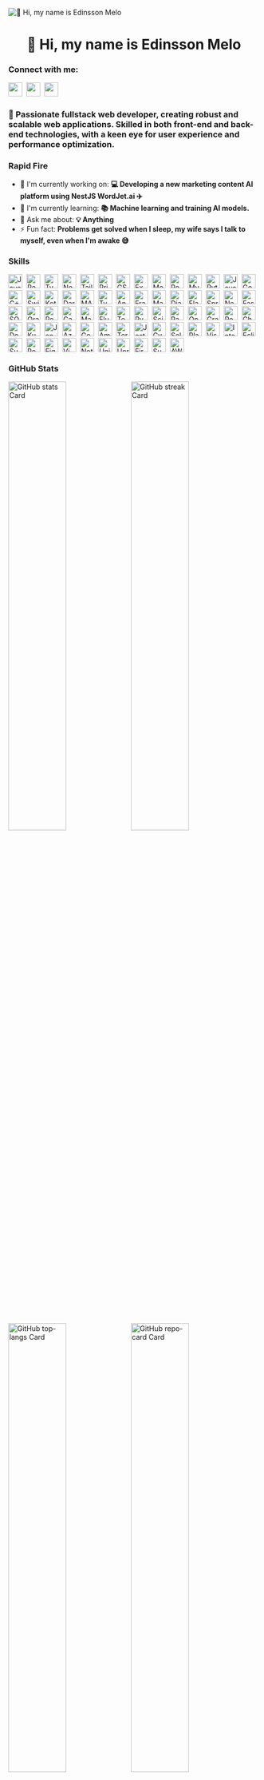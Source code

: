 ![👋 Hi, my name is Edinsson Melo](https://static.wixstatic.com/media/53fad0_ce0704caa0174d6aa9b2b8101a62fa77~mv2.gif)

<div id="toc">
  <ul align="center" style="list-style: none">
    <summary>
      <h1>
        👋 Hi, my name is Edinsson Melo
      </h1>
    </summary>
  </ul>
</div>

**<h3 align="left">Connect with me:</h3>** 
<p align="left"><a href="https://www.linkedin.com/in/https://www.linkedin.com/in/edinssonmelo/" target="_blank"><img src="https://img.shields.io/badge/LinkedIn-0077B5?style=for-the-badge&logo=linkedin&logoColor=white" height="28" style="margin-right: 4px"></a> <a href="https://codeforces.com/profile/https://codeforces.com/profile/Mackenzie" target="_blank"><img src="https://img.shields.io/badge/Codeforces-445f9d?style=for-the-badge&logo=Codeforces&logoColor=white" height="28" style="margin-right: 4px"></a> <a href="https://github.com/https://github.com/Mackenzie-98" target="_blank"><img src="https://img.shields.io/badge/GitHub-100000?style=for-the-badge&logo=github&logoColor=white" height="28" style="margin-right: 4px"></a></p>

 **<h3 align="left">🚀 Passionate fullstack web developer, creating robust and scalable web applications. Skilled in both front-end and back-end technologies, with a keen eye for user experience and performance optimization.</h3>**

**<h3 align="left">Rapid Fire</h3>**

- 💼 I'm currently working on: **💻 Developing a new marketing content AI platform using NestJS WordJet.ai ✈️**
- 🌱 I'm currently learning: **📚 Machine learning and training AI models.**
- 💬 Ask me about: **💡 Anything**
- ⚡ Fun fact: **Problems get solved when I sleep, my wife says I talk to myself, even when I'm awake 😅**

 **<h3 align="left">Skills</h3>**

<div style="display: flex; flex-wrap: wrap; gap: 4px; justify-content: left;"><img src="https://img.shields.io/badge/JavaScript-F7DF1C?logo=javascript&logoColor=white" height="28" alt="JavaScript" style="margin-right: 4px"> <img src="https://img.shields.io/badge/React-20232A?logo=react&logoColor=61DAFB" height="28" alt="React" style="margin-right: 4px"> <img src="https://img.shields.io/badge/TypeScript-3178C6?logo=typescript&logoColor=white" height="28" alt="TypeScript" style="margin-right: 4px"> <img src="https://img.shields.io/badge/Node.js-8CC84B?logo=node.js&logoColor=white" height="28" alt="Node.js" style="margin-right: 4px"> <img src="https://img.shields.io/badge/Tailwind_CSS-38B2AC?logo=tailwind-css&logoColor=white" height="28" alt="Tailwind CSS" style="margin-right: 4px"> <img src="https://img.shields.io/badge/Prisma-2D3748?logo=prisma&logoColor=white" height="28" alt="Prisma" style="margin-right: 4px"> <img src="https://img.shields.io/badge/GSAP-00D084?logo=gsap&logoColor=white" height="28" alt="GSAP" style="margin-right: 4px"> <img src="https://img.shields.io/badge/Express-000000?logo=express&logoColor=white" height="28" alt="Express" style="margin-right: 4px"> <img src="https://img.shields.io/badge/MongoDB-4EA94B?logo=mongodb&logoColor=white" height="28" alt="MongoDB" style="margin-right: 4px"> <img src="https://img.shields.io/badge/PostgreSQL-316192?logo=postgresql&logoColor=white" height="28" alt="PostgreSQL" style="margin-right: 4px"> <img src="https://img.shields.io/badge/MySQL-4479A1?logo=mysql&logoColor=white" height="28" alt="MySQL" style="margin-right: 4px"> <img src="https://img.shields.io/badge/Python-306998?logo=python&logoColor=white" height="28" alt="Python" style="margin-right: 4px"> <img src="https://img.shields.io/badge/Java-007396?logo=java&logoColor=white" height="28" alt="Java" style="margin-right: 4px"> <img src="https://img.shields.io/badge/Go-00ADD8?logo=go&logoColor=white" height="28" alt="Go" style="margin-right: 4px"> <img src="https://img.shields.io/badge/C%2B%2B-F34B7F?logo=c%2B%2B&logoColor=white" height="28" alt="C++" style="margin-right: 4px"> <img src="https://img.shields.io/badge/Swift-F05138?logo=swift&logoColor=white" height="28" alt="Swift" style="margin-right: 4px"> <img src="https://img.shields.io/badge/Kotlin-7F52FF?logo=kotlin&logoColor=white" height="28" alt="Kotlin" style="margin-right: 4px"> <img src="https://img.shields.io/badge/Dart-0175C2?logo=dart&logoColor=white" height="28" alt="Dart" style="margin-right: 4px"> <img src="https://img.shields.io/badge/MATLAB-0076A8?logo=matlab&logoColor=white" height="28" alt="MATLAB" style="margin-right: 4px"> <img src="https://img.shields.io/badge/TypeORM-262627?logo=typeorm&logoColor=white" height="28" alt="TypeORM" style="margin-right: 4px"> <img src="https://img.shields.io/badge/Angular-DD0031?logo=angular&logoColor=white" height="28" alt="Angular" style="margin-right: 4px"> <img src="https://img.shields.io/badge/Framer_Motion-0085FF?logo=framer&logoColor=white" height="28" alt="Framer Motion" style="margin-right: 4px"> <img src="https://img.shields.io/badge/Material_UI-007FFF?logo=material-ui&logoColor=white" height="28" alt="Material-UI" style="margin-right: 4px"> <img src="https://img.shields.io/badge/Django-092E20?logo=django&logoColor=white" height="28" alt="Django" style="margin-right: 4px"> <img src="https://img.shields.io/badge/Flask-000000?logo=flask&logoColor=white" height="28" alt="Flask" style="margin-right: 4px"> <img src="https://img.shields.io/badge/Spring-6DB33F?logo=spring&logoColor=white" height="28" alt="Spring" style="margin-right: 4px"> <img src="https://img.shields.io/badge/NestJS-E0234E?logo=nestjs&logoColor=white" height="28" alt="NestJS" style="margin-right: 4px"> <img src="https://img.shields.io/badge/FastAPI-009688?logo=fastapi&logoColor=white" height="28" alt="FastAPI" style="margin-right: 4px"> <img src="https://img.shields.io/badge/SQLite-003B57?logo=sqlite&logoColor=white" height="28" alt="SQLite" style="margin-right: 4px"> <img src="https://img.shields.io/badge/Oracle-F80000?logo=oracle&logoColor=white" height="28" alt="Oracle" style="margin-right: 4px"> <img src="https://img.shields.io/badge/Redis-DC382D?logo=redis&logoColor=white" height="28" alt="Redis" style="margin-right: 4px"> <img src="https://img.shields.io/badge/Cassandra-1287B1?logo=apache%20cassandra&logoColor=white" height="28" alt="Cassandra" style="margin-right: 4px"> <img src="https://img.shields.io/badge/MariaDB-003545?logo=mariadb&logoColor=white" height="28" alt="MariaDB" style="margin-right: 4px"> <img src="https://img.shields.io/badge/Flutter-02569B?logo=flutter&logoColor=white" height="28" alt="Flutter" style="margin-right: 4px"> <img src="https://img.shields.io/badge/TensorFlow-FF6F00?logo=tensorflow&logoColor=white" height="28" alt="TensorFlow" style="margin-right: 4px"> <img src="https://img.shields.io/badge/PyTorch-EE4C2C?logo=pytorch&logoColor=white" height="28" alt="PyTorch" style="margin-right: 4px"> <img src="https://img.shields.io/badge/Scikit--learn-F7931E?logo=scikit-learn&logoColor=white" height="28" alt="Scikit-learn" style="margin-right: 4px"> <img src="https://img.shields.io/badge/Pandas-150458?logo=pandas&logoColor=white" height="28" alt="Pandas" style="margin-right: 4px"> <img src="https://img.shields.io/badge/OpenAI-412991?logo=openai&logoColor=white" height="28" alt="OpenAI" style="margin-right: 4px"> <img src="https://img.shields.io/badge/Grafana-F46800?logo=grafana&logoColor=white" height="28" alt="Grafana" style="margin-right: 4px"> <img src="https://img.shields.io/badge/Power_BI-F2C811?logo=power%20bi&logoColor=black" height="28" alt="Power BI" style="margin-right: 4px"> <img src="https://img.shields.io/badge/Chart.js-FF6384?logo=chart.js&logoColor=white" height="28" alt="Chart.js" style="margin-right: 4px"> <img src="https://img.shields.io/badge/Docker-2496ED?logo=docker&logoColor=white" height="28" alt="Docker" style="margin-right: 4px"> <img src="https://img.shields.io/badge/Kubernetes-326CE5?logo=kubernetes&logoColor=white" height="28" alt="Kubernetes" style="margin-right: 4px"> <img src="https://img.shields.io/badge/Jenkins-D24939?logo=jenkins&logoColor=white" height="28" alt="Jenkins" style="margin-right: 4px"> <img src="https://img.shields.io/badge/Azure_DevOps-0078D7?logo=azure-devops&logoColor=white" height="28" alt="Azure DevOps" style="margin-right: 4px"> <img src="https://img.shields.io/badge/Google_Cloud-4285F4?logo=google-cloud&logoColor=white" height="28" alt="Google Cloud" style="margin-right: 4px"> <img src="https://img.shields.io/badge/Amazon_AWS-232F3E?logo=amazon-aws&logoColor=white" height="28" alt="Amazon AWS" style="margin-right: 4px"> <img src="https://img.shields.io/badge/Terraform-623CE4?logo=terraform&logoColor=white" height="28" alt="Terraform" style="margin-right: 4px"> <img src="https://img.shields.io/badge/Jest-C21325?logo=jest&logoColor=white" height="28" alt="Jest" style="margin-right: 4px"> <img src="https://img.shields.io/badge/Cypress-17202C?logo=cypress&logoColor=white" height="28" alt="Cypress" style="margin-right: 4px"> <img src="https://img.shields.io/badge/Selenium-43B02A?logo=selenium&logoColor=white" height="28" alt="Selenium" style="margin-right: 4px"> <img src="https://img.shields.io/badge/Playwright-2EAD33?logo=playwright&logoColor=white" height="28" alt="Playwright" style="margin-right: 4px"> <img src="https://img.shields.io/badge/Visual_Studio_Code-007ACC?logo=visual-studio-code&logoColor=white" height="28" alt="Visual Studio Code" style="margin-right: 4px"> <img src="https://img.shields.io/badge/IntelliJ_IDEA-000000?logo=intellij-idea&logoColor=white" height="28" alt="IntelliJ IDEA" style="margin-right: 4px"> <img src="https://img.shields.io/badge/Eclipse-2C2255?logo=eclipse&logoColor=white" height="28" alt="Eclipse" style="margin-right: 4px"> <img src="https://img.shields.io/badge/Sublime_Text-FF9800?logo=sublime-text&logoColor=white" height="28" alt="Sublime Text" style="margin-right: 4px"> <img src="https://img.shields.io/badge/Postman-FF6C37?logo=postman&logoColor=white" height="28" alt="Postman" style="margin-right: 4px"> <img src="https://img.shields.io/badge/Figma-F24E1E?logo=figma&logoColor=white" height="28" alt="Figma" style="margin-right: 4px"> <img src="https://img.shields.io/badge/Vim-019733?logo=vim&logoColor=white" height="28" alt="Vim" style="margin-right: 4px"> <img src="https://img.shields.io/badge/Notepad++-90E59A?logo=notepad-plus-plus&logoColor=white" height="28" alt="Notepad++" style="margin-right: 4px"> <img src="https://img.shields.io/badge/Unity-000000?logo=unity&logoColor=white" height="28" alt="Unity" style="margin-right: 4px"> <img src="https://img.shields.io/badge/Unreal_Engine-0E1128?logo=unreal-engine&logoColor=white" height="28" alt="Unreal Engine" style="margin-right: 4px"> <img src="https://img.shields.io/badge/Firebase-FFCA28?logo=firebase&logoColor=white" height="28" alt="Firebase" style="margin-right: 4px"> <img src="https://img.shields.io/badge/Supabase-3ECF8E?logo=supabase&logoColor=white" height="28" alt="Supabase" style="margin-right: 4px"> <img src="https://img.shields.io/badge/AWS_Amplify-FF9900?logo=aws-amplify&logoColor=white" height="28" alt="AWS Amplify" style="margin-right: 4px"></div>

 **<h3 align="left">GitHub Stats</h3>**

<p align="left">
  <img width="48%" src="https://github-readme-stats.vercel.app/api?username=Mackenzie-98&theme=react&hide_title=false&hide_rank=false&show_icons=false&include_all_commits=false&count_private=true&line_height=23" alt="GitHub stats Card" />
  <img width="48%" src="https://streak-stats.demolab.com/?user=Mackenzie-98&theme=react&hide_border=false&date_format=M+j%5B%2C+Y%5D&mode=daily&hide_total_contributions=false&hide_current_streak=false&hide_longest_streak=false&card_height=200" alt="GitHub streak Card" />
</p>

<p align="left">
  <img width="48%" src="https://github-readme-stats.vercel.app/api/top-langs?username=Mackenzie-98&theme=react&hide_title=false&layout=compact&langs_count=6&hide_progress=false&card_width=400" alt="GitHub top-langs Card" />
  <img width="48%" src="https://github-readme-stats.vercel.app/api/pin/?username=Mackenzie-98&repo=Bubble&bg_color=35%2C2dd4bf%2C784BA0%2C2B86C5&show_owner=true&title_color=fff&text_color=fff&icon_color=fff" alt="GitHub repo-card Card" />
</p>

 **<h3 align="left">Support Me</h3>**

<p align="left"><a href="https://paypal.me/paypal.me/edinssonmelo" target="_blank"><img src="https://img.shields.io/badge/PayPal-00457C?style=for-the-badge&logo=paypal&logoColor=white" height="36" style="margin-right: 4px"></a> <a href="https://buymeacoffee.com/https://buymeacoffee.com/edinssonmelo" target="_blank"><img src="https://img.shields.io/badge/Buy%20Me%20a%20Coffee-fde047?style=for-the-badge&logo=buy-me-a-coffee&logoColor=white" height="36" style="margin-right: 4px"></a></p>
